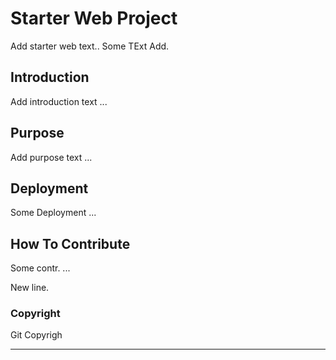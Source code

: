 # Starter Web Project

Add starter web text.. Some TExt Add.

## Introduction

Add introduction text ...

## Purpose

Add purpose text ...

## Deployment

Some Deployment ...

## How To Contribute

Some contr. ...

New line.

### Copyright

Git Copyrigh

----------------------------------

